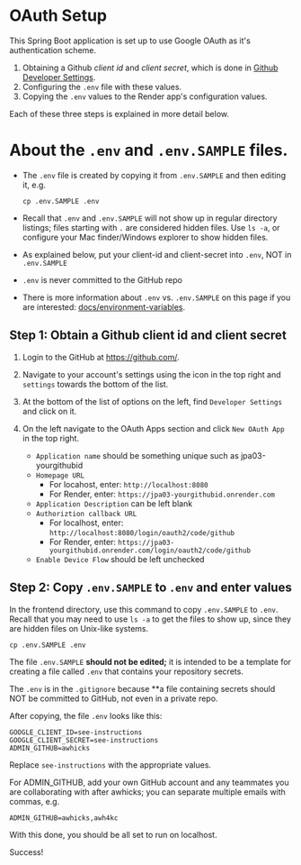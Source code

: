 # OAuth Setup

This Spring Boot application is set up to use Google OAuth as it's authentication scheme.

1. Obtaining a Github *client id* and *client secret*, which is
   done in [Github Developer Settings](https://github.com/settings/developers/).
2. Configuring the `.env` file with these values.
3. Copying the `.env` values to the Render app's configuration values.

Each of these three steps is explained in more detail below.

# About the `.env` and `.env.SAMPLE` files.

* The `.env` file is created by copying it from `.env.SAMPLE` and then editing it, e.g.

  ```
  cp .env.SAMPLE .env
  ```
* Recall that `.env` and `.env.SAMPLE` will not show up in regular directory listings; files starting with `.` are considered
  hidden files.  Use `ls -a`, or configure your Mac finder/Windows explorer to show hidden files.
* As explained below, put your client-id and client-secret into `.env`, NOT in `.env.SAMPLE`
* `.env` is never committed to the GitHub repo
* There is more information about `.env` vs. `.env.SAMPLE` on this page if you are interested: [docs/environment-variables](environment-variables.md).


## Step 1: Obtain a Github client id and client secret

1. Login to the GitHub at <https://github.com/>.

2. Navigate to your account's settings using the icon in the top right and `settings` towards the bottom of the list.

2. At the bottom of the list of options on the left, find `Developer Settings` and click on it.

3. On the left navigate to the OAuth Apps section and click `New OAuth App` in the top right.

   * `Application name` should be something unique such as jpa03-yourgithubid
   * `Homepage URL`
     * For locahost, enter: `http://localhost:8080`
     * For Render, enter: `https://jpa03-yourgithubid.onrender.com`
   * `Application Description` can be left blank
   * `Authoriztion callback URL`
     * For localhost, enter: `http://localhost:8080/login/oauth2/code/github`
     * For Render, enter: `https://jpa03-yourgithubid.onrender.com/login/oauth2/code/github`
   * `Enable Device Flow` should be left unchecked

## Step 2: Copy `.env.SAMPLE` to `.env` and enter values

In the frontend directory, use this command to copy `.env.SAMPLE` to `.env`.  Recall that you
may need to use `ls -a` to get the files to show up, since they are hidden files on Unix-like systems.

```
cp .env.SAMPLE .env
```

The file `.env.SAMPLE` **should not be edited;** it is intended to
be a template for creating a file called `.env` that contains
your repository secrets.

The `.env` is in the `.gitignore` because **a file containing secrets should NOT be committed to GitHub, not even in a private repo.

After copying, the file `.env` looks like this:

```
GOOGLE_CLIENT_ID=see-instructions
GOOGLE_CLIENT_SECRET=see-instructions
ADMIN_GITHUB=awhicks
```

Replace `see-instructions` with the appropriate values.

For ADMIN_GITHUB, add your own GitHub account and any teammates you are collaborating with after awhicks; you can separate multiple emails with commas, e.g.

```
ADMIN_GITHUB=awhicks,awh4kc
```

With this done, you should be all set to run on localhost.


Success!


